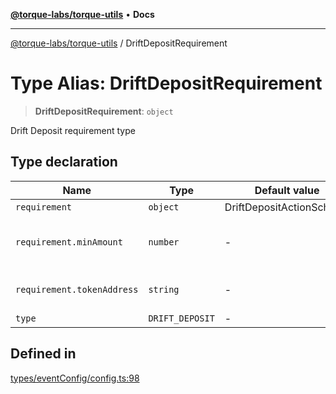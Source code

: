 [**@torque-labs/torque-utils**](../README.md) • **Docs**

***

[@torque-labs/torque-utils](../README.md) / DriftDepositRequirement

# Type Alias: DriftDepositRequirement

> **DriftDepositRequirement**: `object`

Drift Deposit requirement type

## Type declaration

| Name | Type | Default value | Description | Defined in |
| ------ | ------ | ------ | ------ | ------ |
| `requirement` | `object` | DriftDepositActionSchema | - | [types/eventConfig/config.ts:92](https://github.com/torque-labs/torque-utils/blob/c76fb4101d477d1e8e6fb4f5de7a277964527c27/types/eventConfig/config.ts#L92) |
| `requirement.minAmount` | `number` | - | The minimum amount to deposit | [types/eventConfig/requirements.ts:163](https://github.com/torque-labs/torque-utils/blob/c76fb4101d477d1e8e6fb4f5de7a277964527c27/types/eventConfig/requirements.ts#L163) |
| `requirement.tokenAddress` | `string` | - | The token address to deposit | [types/eventConfig/requirements.ts:167](https://github.com/torque-labs/torque-utils/blob/c76fb4101d477d1e8e6fb4f5de7a277964527c27/types/eventConfig/requirements.ts#L167) |
| `type` | `DRIFT_DEPOSIT` | - | - | [types/eventConfig/config.ts:91](https://github.com/torque-labs/torque-utils/blob/c76fb4101d477d1e8e6fb4f5de7a277964527c27/types/eventConfig/config.ts#L91) |

## Defined in

[types/eventConfig/config.ts:98](https://github.com/torque-labs/torque-utils/blob/c76fb4101d477d1e8e6fb4f5de7a277964527c27/types/eventConfig/config.ts#L98)
